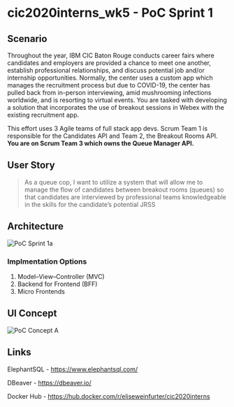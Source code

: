 # cic2020interns_wk5 - PoC Sprint 1

## Scenario
Throughout the year, IBM CIC Baton Rouge conducts career fairs where candidates and employers are provided a chance to meet one another, establish professional relationships, and discuss potential job and/or internship opportunities. Normally, the center uses a custom app which manages the recruitment process but due to COVID-19, the center has pulled back from in-person interviewing, amid mushrooming infections worldwide, and is resorting to virtual events. You are tasked with developing a solution that incorporates the use of breakout sessions in Webex with the existing recruitment app.

This effort uses 3 Agile teams of full stack app devs. Scrum Team 1 is responsible for the Candidates API and Team 2, the Breakout Rooms API. **You are on Scrum Team 3 which owns the Queue Manager API.**

## User Story 
 > As a queue cop, I want to utilize a system that will allow me to manage the flow of candidates between breakout rooms (queues) so that candidates are interviewed by professional teams knowledgeable in the skills for the candidate’s potential JRSS

## Architecture
![PoC Sprint 1a](https://media.github.ibm.com/user/203313/files/51b1f400-ca51-11ea-9627-fb244a5ba736)

### Implmentation Options
1. Model–View–Controller (MVC)
2. Backend for Frontend (BFF)
3. Micro Frontends

## UI Concept
![PoC Concept A](https://media.github.ibm.com/user/203313/files/e7548000-ca5f-11ea-8a7f-461c5a078ac2)

## Links
ElephantSQL - https://www.elephantsql.com/

DBeaver - https://dbeaver.io/

Docker Hub - https://hub.docker.com/r/eliseweinfurter/cic2020interns


